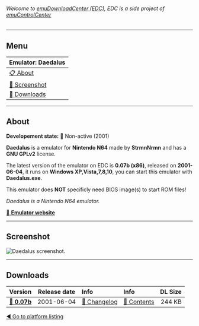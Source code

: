 ###### Welcome to [emuDownloadCenter (EDC)](https://github.com/PhoenixInteractiveNL/emuDownloadCenter/wiki/), EDC is a side project of [emuControlCenter](https://github.com/PhoenixInteractiveNL/emuControlCenter/wiki/)
***
## Menu
| **Emulator: Daedalus** |
|:---------|
| [:clipboard: About](#about) |
| [:sunrise: Screenshot](#screenshot) |
| [:floppy_disk: Downloads](#downloads) |
***
## About
**Developement state:** :red_circle: Non-active (2001)

**Daedalus** is a emulator for **Nintendo N64** made by **StrmnNrmn** and has a **GNU GPLv2** license.

The latest version of the emulator on EDC is **0.07b (x86)**, released on **2001-06-04**, it runs on **Windows XP,Vista,7,8,10**, you can start this emulator with **Daedalus.exe**.

This emulator does **NOT** specificly need BIOS image(s) to start ROM files!

_Daedalus is a Nintendo N64 emulator._

[:link: **Emulator website**](https://sourceforge.net/projects/daedalus-n64/)
***
## Screenshot
![](https://raw.githubusercontent.com/PhoenixInteractiveNL/emuDownloadCenter/master/hooks/daedalus/screen.jpg "Daedalus screenshot.")
***
## Downloads
| Version  | Release date  | Info       | Info       | DL Size    |
|:---------|:-------------:|:-----------|:-----------|-----------:|
| [:floppy_disk: **0.07b**](https://github.com/PhoenixInteractiveNL/edc-repo0007/raw/master/daedalus/0.07b.7z) | 2001-06-04 | [:page_facing_up: Changelog](https://github.com/PhoenixInteractiveNL/edc-repo0007/blob/master/daedalus/0.07b_changelog.txt) | [:mag_right: Contents](https://github.com/PhoenixInteractiveNL/edc-repo0007/blob/master/daedalus/0.07b_contents.txt) | 244 KB |

[:arrow_backward: Go to platform listing](https://github.com/PhoenixInteractiveNL/emuDownloadCenter/wiki/EDC-Platform-List)
